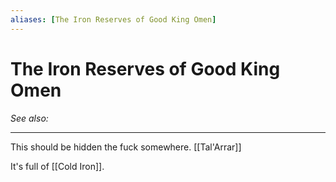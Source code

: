 ```yaml
---
aliases: [The Iron Reserves of Good King Omen]
---
```

# The Iron Reserves of Good King Omen
*See also:* 
___
This should be hidden the fuck somewhere. [[Tal'Arrar]]

It's full of [[Cold Iron]].